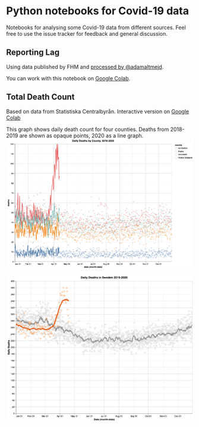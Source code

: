 # Python notebooks for Covid-19 data
Notebooks for analysing some Covid-19 data from different sources. Feel free to use the issue tracker for feedback and general discussion.

## Reporting Lag
Using data published by FHM and [processed by @adamaltmejd](https://github.com/adamaltmejd/covid).

You can work with this notebook on [Google Colab](https://colab.research.google.com/github/morberg/covid-notebook/blob/master/covid-lag-sweden.ipynb).

## Total Death Count
Based on data from Statistiska Centralbyrån. Interactive version on [Google Colab](https://colab.research.google.com/github/morberg/covid-notebook/blob/master/total-death-count.ipynb)

This graph shows daily death count for four counties. Deaths from 2018-2019 are shown as opaque points, 2020 as a line graph.
![](images/daily-deaths-by-county.png?raw=true)

![](images/daily-deaths-total.png?raw=true)
